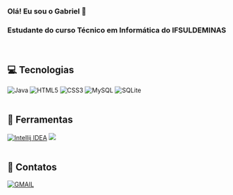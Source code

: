 <h3 style="font-weight: bol">Olá! Eu sou o Gabriel 👋<h3>
  <p>Estudante do curso Técnico em Informática do IFSULDEMINAS</p>
  
<br>
  
<h2>💻 Tecnologias</h2>
  <div>
    <img src="https://img.shields.io/badge/java-%23ED8B00.svg?style=for-the-badge&logo=java&logoColor=white" alt="Java">
    <img src="https://img.shields.io/badge/html5-%23E34F26.svg?style=for-the-badge&logo=html5&logoColor=white" alt="HTML5">
    <img src="https://img.shields.io/badge/css3-%231572B6.svg?style=for-the-badge&logo=css3&logoColor=white" alt="CSS3">
    <img src="https://img.shields.io/badge/mysql-%2300f.svg?style=for-the-badge&logo=mysql&logoColor=white" alt="MySQL">
    <img src="https://img.shields.io/badge/sqlite-%2307405e.svg?style=for-the-badge&logo=sqlite&logoColor=white" alt="SQLite">
  </div>
  
<br>

<h2>🔧 Ferramentas</h2>
  <div>
    <a href="https://www.jetbrains.com/idea/" target="_blank"><img src="https://img.shields.io/badge/IntelliJ_IDEA-000000.svg?style=for-the-badge&logo=intellij-idea&logoColor=white" alt="Intellij IDEA"></a>
    <a href="https://code.visualstudio.com" target="_blank"><img src="https://img.shields.io/badge/Visual_Studio_Code-0078D4?style=for-the-badge&logo=visual%20studio%20code&logoColor=white"></a>
  </div> 
  
<br>  
  
<h2>📮 Contatos</h2>
  <div>
    <a href="mailto:gabrieldepaula885@gmail.com" target="_blank"><img src="https://img.shields.io/badge/Gmail-D14836?style=for-the-badge&logo=gmail&logoColor=white" alt="GMAIL"></a>
  </div>  
